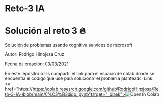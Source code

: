 # Reto-3 IA
# Solución al reto 3 :fire:
Solución de problemas usando cognitive services de microsoft

Autor: Rodrigo Hinojosa Cruz

Fecha de creación: 03/03/2021

En este repositorio les comparto el link para el espacio de colab donde se encuentra el código que use para solucionar el problema planteado.
Link: <a href="https://https://colab.research.google.com/github/RodrigoHinojosa/Reto-3-IA-/blob/main/C%C3%B3digo.ipynb"target="_blank"><img src="https://colab.research.google.com/assets/colab-badge.svg" alt="Open In Colab"/></a>
